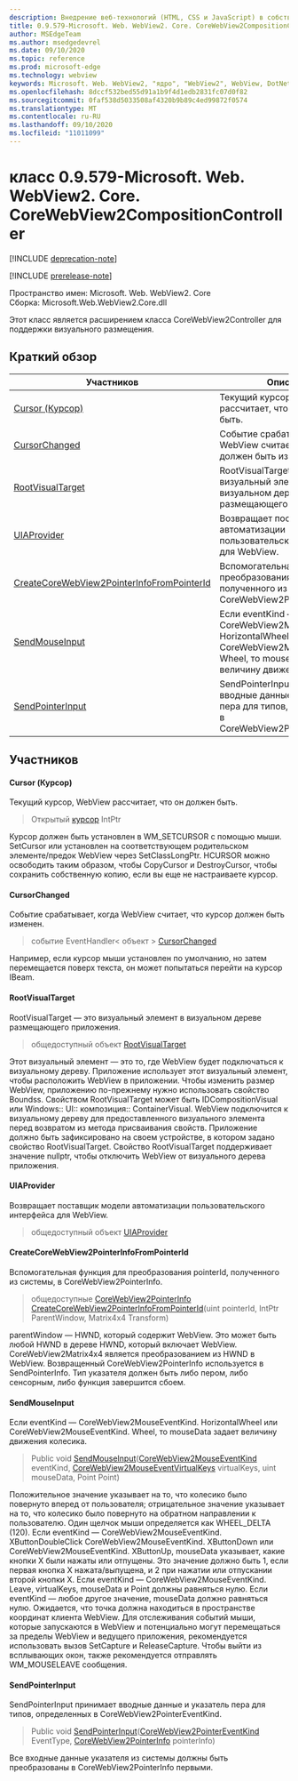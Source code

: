 ```yaml
---
description: Внедрение веб-технологий (HTML, CSS и JavaScript) в собственные приложения с помощью элемента управления Microsoft Edge WebView2
title: 0.9.579-Microsoft. Web. WebView2. Core. CoreWebView2CompositionController
author: MSEdgeTeam
ms.author: msedgedevrel
ms.date: 09/10/2020
ms.topic: reference
ms.prod: microsoft-edge
ms.technology: webview
keywords: Microsoft. Web. WebView2, "ядро", "WebView2", WebView, DotNet, WPF, WinForms, App, EDGE, CoreWebView2, CoreWebView2Controller, браузерный элемент управления, EDGE HTML, Microsoft. Web. WebView2
ms.openlocfilehash: 8dccf532bed55d91a1b9f4d1edb2831fc07d0f82
ms.sourcegitcommit: 0faf538d5033508af4320b9b89c4ed99872f0574
ms.translationtype: MT
ms.contentlocale: ru-RU
ms.lasthandoff: 09/10/2020
ms.locfileid: "11011099"
---
```

# класс 0.9.579-Microsoft. Web. WebView2. Core. CoreWebView2CompositionController 

[!INCLUDE [deprecation-note](../../includes/deprecation-note.md)]

[!INCLUDE [prerelease-note](../../includes/prerelease-note.md)]

Пространство имен: Microsoft. Web. WebView2. Core \
Сборка: Microsoft.Web.WebView2.Core.dll

Этот класс является расширением класса CoreWebView2Controller для поддержки визуального размещения.

## Краткий обзор

 Участников                        | Описания
--------------------------------|---------------------------------------------
[Cursor (Курсор)](#cursor) | Текущий курсор, WebView рассчитает, что он должен быть.
[CursorChanged](#cursorchanged) | Событие срабатывает, когда WebView считает, что курсор должен быть изменен.
[RootVisualTarget](#rootvisualtarget) | RootVisualTarget — это визуальный элемент в визуальном дереве размещающего приложения.
[UIAProvider](#uiaprovider) | Возвращает поставщик модели автоматизации пользовательского интерфейса для WebView.
[CreateCoreWebView2PointerInfoFromPointerId](#createcorewebview2pointerinfofrompointerid) | Вспомогательная функция для преобразования pointerId, полученного из системы, в CoreWebView2PointerInfo.
[SendMouseInput](#sendmouseinput) | Если eventKind — CoreWebView2MouseEventKind. HorizontalWheel или CoreWebView2MouseEventKind. Wheel, то mouseData задает величину движения колесика.
[SendPointerInput](#sendpointerinput) | SendPointerInput принимает вводные данные и указатель пера для типов, определенных в CoreWebView2PointerEventKind.

## Участников

#### Cursor (Курсор) 

Текущий курсор, WebView рассчитает, что он должен быть.

> Открытый [курсор](#cursor) IntPtr

Курсор должен быть установлен в WM_SETCURSOR с помощью мыши. SetCursor или установлен на соответствующем родительском элементе/предок WebView через SetClassLongPtr. HCURSOR можно освободить таким образом, чтобы CopyCursor и DestroyCursor, чтобы сохранить собственную копию, если вы еще не настраиваете курсор.

#### CursorChanged 

Событие срабатывает, когда WebView считает, что курсор должен быть изменен.

> событие EventHandler< объект > [CursorChanged](#cursorchanged)

Например, если курсор мыши установлен по умолчанию, но затем перемещается поверх текста, он может попытаться перейти на курсор IBeam.

#### RootVisualTarget 

RootVisualTarget — это визуальный элемент в визуальном дереве размещающего приложения.

> общедоступный объект [RootVisualTarget](#rootvisualtarget)

Этот визуальный элемент — это то, где WebView будет подключаться к визуальному дереву. Приложение использует этот визуальный элемент, чтобы расположить WebView в приложении. Чтобы изменить размер WebView, приложению по-прежнему нужно использовать свойство Boundss. Свойством RootVisualTarget может быть IDCompositionVisual или Windows:: UI:: композиция:: ContainerVisual. WebView подключится к визуальному дереву для предоставленного визуального элемента перед возвратом из метода присваивания свойств. Приложение должно быть зафиксировано на своем устройстве, в котором задано свойство RootVisualTarget. Свойство RootVisualTarget поддерживает значение nullptr, чтобы отключить WebView от визуального дерева приложения.

#### UIAProvider 

Возвращает поставщик модели автоматизации пользовательского интерфейса для WebView.

> общедоступный объект [UIAProvider](#uiaprovider)

#### CreateCoreWebView2PointerInfoFromPointerId 

Вспомогательная функция для преобразования pointerId, полученного из системы, в CoreWebView2PointerInfo.

> общедоступные [CoreWebView2PointerInfo](microsoft-web-webview2-core-corewebview2pointerinfo.md) [CreateCoreWebView2PointerInfoFromPointerId](#createcorewebview2pointerinfofrompointerid)(uint pointerId, IntPtr ParentWindow, Matrix4x4 Transform)

parentWindow — HWND, который содержит WebView. Это может быть любой HWND в дереве HWND, который включает WebView. CoreWebView2Matrix4x4 является преобразованием из HWND в WebView. Возвращенный CoreWebView2PointerInfo используется в SendPointerInfo. Тип указателя должен быть либо пером, либо сенсорным, либо функция завершится сбоем.

#### SendMouseInput 

Если eventKind — CoreWebView2MouseEventKind. HorizontalWheel или CoreWebView2MouseEventKind. Wheel, то mouseData задает величину движения колесика.

> Public void [SendMouseInput](#sendmouseinput)([CoreWebView2MouseEventKind](./namespace-microsoft-web-webview2-core.md) eventKind, [CoreWebView2MouseEventVirtualKeys](./namespace-microsoft-web-webview2-core.md) virtualKeys, uint mouseData, Point Point)

Положительное значение указывает на то, что колесико было повернуто вперед от пользователя; отрицательное значение указывает на то, что колесико было повернуто на обратном направлении к пользователю. Один щелчок мыши определяется как WHEEL_DELTA (120). Если eventKind — CoreWebView2MouseEventKind. XButtonDoubleClick CoreWebView2MouseEventKind. XButtonDown или CoreWebView2MouseEventKind. XButtonUp, mouseData указывает, какие кнопки X были нажаты или отпущены. Это значение должно быть 1, если первая кнопка X нажата/выпущена, и 2 при нажатии или отпускании второй кнопки X. Если eventKind — CoreWebView2MouseEventKind. Leave, virtualKeys, mouseData и Point должны равняться нулю. Если eventKind — любое другое значение, mouseData должно равняться нулю. Ожидается, что точка должна находиться в пространстве координат клиента WebView. Для отслеживания событий мыши, которые запускаются в WebView и потенциально могут перемещаться за пределы WebView и ведущего приложения, рекомендуется использовать вызов SetCapture и ReleaseCapture. Чтобы выйти из всплывающих окон, также рекомендуется отправлять WM_MOUSELEAVE сообщения.

#### SendPointerInput 

SendPointerInput принимает вводные данные и указатель пера для типов, определенных в CoreWebView2PointerEventKind.

> Public void [SendPointerInput](#sendpointerinput)([CoreWebView2PointerEventKind](./namespace-microsoft-web-webview2-core.md) EventType, [CoreWebView2PointerInfo](microsoft-web-webview2-core-corewebview2pointerinfo.md) pointerInfo)

Все входные данные указателя из системы должны быть преобразованы в CoreWebView2PointerInfo первыми.

